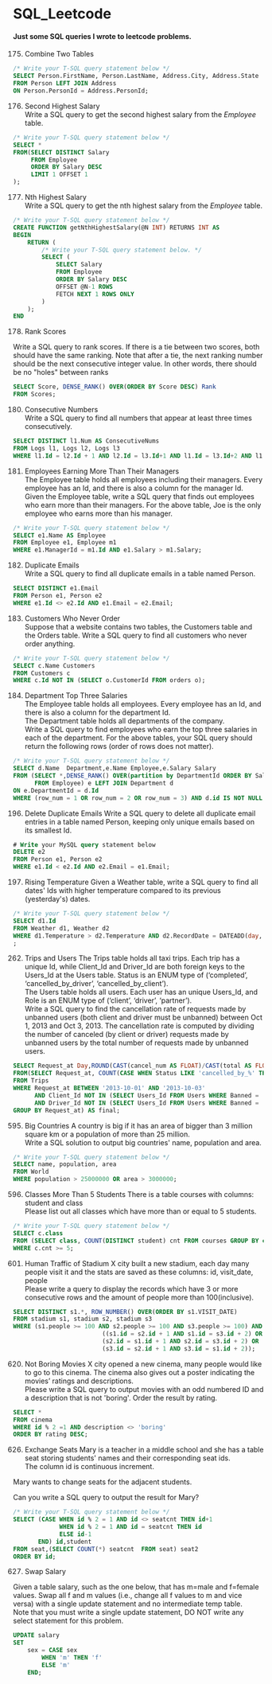 # SQL_Leetcode
#### Just some SQL queries I wrote to leetcode problems.

175. Combine Two Tables
```sql
/* Write your T-SQL query statement below */
SELECT Person.FirstName, Person.LastName, Address.City, Address.State
FROM Person LEFT JOIN Address 
ON Person.PersonId = Address.PersonId;
```

176. Second Highest Salary  
Write a SQL query to get the second highest salary from the *Employee* table.
```sql
/* Write your T-SQL query statement below */
SELECT *
FROM(SELECT DISTINCT Salary
     FROM Employee 
     ORDER BY Salary DESC
     LIMIT 1 OFFSET 1
);
```

177. Nth Highest Salary  
Write a SQL query to get the nth highest salary from the *Employee* table.
```sql
/* Write your T-SQL query statement below */
CREATE FUNCTION getNthHighestSalary(@N INT) RETURNS INT AS
BEGIN
    RETURN (
        /* Write your T-SQL query statement below. */
        SELECT (
            SELECT Salary 
            FROM Employee
            ORDER BY Salary DESC
            OFFSET @N-1 ROWS
            FETCH NEXT 1 ROWS ONLY
        )
    );
END
```

178. Rank Scores  

Write a SQL query to rank scores. If there is a tie between two scores, both should have the same ranking. Note that after a tie, the next ranking number should be the next consecutive integer value. In other words, there should be no "holes" between ranks
```sql
SELECT Score, DENSE_RANK() OVER(ORDER BY Score DESC) Rank
FROM Scores;
```

180. Consecutive Numbers  
Write a SQL query to find all numbers that appear at least three times consecutively.
```sql
SELECT DISTINCT l1.Num AS ConsecutiveNums
FROM Logs l1, Logs l2, Logs l3
WHERE l1.Id = l2.Id + 1 AND l2.Id = l3.Id+1 AND l1.Id = l3.Id+2 AND l1.Num = l2.Num AND l1.Num = l3.Num AND l2.Num = l3.Num;
```

181. Employees Earning More Than Their Managers  
The Employee table holds all employees including their managers. Every employee has an Id, and there is also a column for the manager Id.
Given the Employee table, write a SQL query that finds out employees who earn more than their managers. For the above table, Joe is the only employee who earns more than his manager.
```sql
/* Write your T-SQL query statement below */
SELECT e1.Name AS Employee
FROM Employee e1, Employee m1
WHERE e1.ManagerId = m1.Id AND e1.Salary > m1.Salary;
```

182. Duplicate Emails  
Write a SQL query to find all duplicate emails in a table named Person.
```sql
SELECT DISTINCT e1.Email
FROM Person e1, Person e2
WHERE e1.Id <> e2.Id AND e1.Email = e2.Email;
```

183. Customers Who Never Order  
Suppose that a website contains two tables, the Customers table and the Orders table. Write a SQL query to find all customers who never order anything.
```sql
/* Write your T-SQL query statement below */
SELECT c.Name Customers
FROM Customers c
WHERE c.Id NOT IN (SELECT o.CustomerId FROM orders o);
```

184. Department Top Three Salaries  
The Employee table holds all employees. Every employee has an Id, and there is also a column for the department Id.  
The Department table holds all departments of the company.  
Write a SQL query to find employees who earn the top three salaries in each of the department. For the above tables, your SQL query should return the following rows (order of rows does not matter).  
```sql
/* Write your T-SQL query statement below */
SELECT d.Name  Department,e.Name Employee,e.Salary Salary
FROM (SELECT *,DENSE_RANK() OVER(partition by DepartmentId ORDER BY Salary DESC) row_num
      FROM Employee) e LEFT JOIN Department d
ON e.DepartmentId = d.Id
WHERE (row_num = 1 OR row_num = 2 OR row_num = 3) AND d.id IS NOT NULL;
```
196. Delete Duplicate Emails
Write a SQL query to delete all duplicate email entries in a table named Person, keeping only unique emails based on its smallest Id.
```sql
# Write your MySQL query statement below
DELETE e2
FROM Person e1, Person e2
WHERE e1.Id < e2.Id AND e2.Email = e1.Email;
```

197. Rising Temperature
Given a Weather table, write a SQL query to find all dates' Ids with higher temperature compared to its previous (yesterday's) dates.  
```sql
/* Write your T-SQL query statement below */
SELECT d1.Id
FROM Weather d1, Weather d2
WHERE d1.Temperature > d2.Temperature AND d2.RecordDate = DATEADD(day, -1, d1.RecordDate)
;
```
262. Trips and Users
The Trips table holds all taxi trips. Each trip has a unique Id, while Client_Id and Driver_Id are both foreign keys to the Users_Id at the Users table. Status is an ENUM type of (‘completed’, ‘cancelled_by_driver’, ‘cancelled_by_client’).  
The Users table holds all users. Each user has an unique Users_Id, and Role is an ENUM type of (‘client’, ‘driver’, ‘partner’).  
Write a SQL query to find the cancellation rate of requests made by unbanned users (both client and driver must be unbanned) between Oct 1, 2013 and Oct 3, 2013. The cancellation rate is computed by dividing the number of canceled (by client or driver) requests made by unbanned users by the total number of requests made by unbanned users.  
```sql
SELECT Request_at Day,ROUND(CAST(cancel_num AS FLOAT)/CAST(total AS FLOAT),2) "Cancellation Rate"
FROM(SELECT Request_at, COUNT(CASE WHEN Status LIKE 'cancelled_by_%' THEN 1 END) AS cancel_num, COUNT(*) total
FROM Trips
WHERE Request_at BETWEEN '2013-10-01' AND '2013-10-03' 
      AND Client_Id NOT IN (SELECT Users_Id FROM Users WHERE Banned = 'Yes')
      AND Driver_Id NOT IN (SELECT Users_Id FROM Users WHERE Banned = 'Yes')
GROUP BY Request_at) AS final;
```
595. Big Countries
A country is big if it has an area of bigger than 3 million square km or a population of more than 25 million.  
Write a SQL solution to output big countries' name, population and area.
```sql
/* Write your T-SQL query statement below */
SELECT name, population, area
FROM World
WHERE population > 25000000 OR area > 3000000;
```

596. Classes More Than 5 Students
There is a table courses with columns: student and class  
Please list out all classes which have more than or equal to 5 students.
```sql
/* Write your T-SQL query statement below */
SELECT c.class
FROM (SELECT class, COUNT(DISTINCT student) cnt FROM courses GROUP BY class) c
WHERE c.cnt >= 5;
```

601. Human Traffic of Stadium
X city built a new stadium, each day many people visit it and the stats are saved as these columns: id, visit_date, people  
Please write a query to display the records which have 3 or more consecutive rows and the amount of people more than 100(inclusive).  
```sql
SELECT DISTINCT s1.*, ROW_NUMBER() OVER(ORDER BY s1.VISIT_DATE)
FROM stadium s1, stadium s2, stadium s3
WHERE (s1.people >= 100 AND s2.people >= 100 AND s3.people >= 100) AND
                         ((s1.id = s2.id + 1 AND s1.id = s3.id + 2) OR
                         (s2.id = s1.id + 1 AND s2.id = s3.id + 2) OR
                         (s3.id = s2.id + 1 AND s3.id = s1.id + 2));
```

620. Not Boring Movies
X city opened a new cinema, many people would like to go to this cinema. The cinema also gives out a poster indicating the movies’ ratings and descriptions.   
Please write a SQL query to output movies with an odd numbered ID and a description that is not 'boring'. Order the result by rating.
```sql
SELECT *
FROM cinema
WHERE id % 2 =1 AND description <> 'boring'
ORDER BY rating DESC;
```

626. Exchange Seats
Mary is a teacher in a middle school and she has a table seat storing students' names and their corresponding seat ids.  
The column id is continuous increment.  
  
Mary wants to change seats for the adjacent students.   
 
Can you write a SQL query to output the result for Mary?   
```sql
/* Write your T-SQL query statement below */
SELECT (CASE WHEN id % 2 = 1 AND id <> seatcnt THEN id+1
             WHEN id % 2 = 1 AND id = seatcnt THEN id
             ELSE id-1
       END) id,student
FROM seat,(SELECT COUNT(*) seatcnt  FROM seat) seat2
ORDER BY id;
```

627. Swap Salary

Given a table salary, such as the one below, that has m=male and f=female values. Swap all f and m values (i.e., change all f values to m and vice versa) with a single update statement and no intermediate temp table.  
Note that you must write a single update statement, DO NOT write any select statement for this problem.  
```sql
UPDATE salary
SET
    sex = CASE sex
        WHEN 'm' THEN 'f'
        ELSE 'm'
    END;
```

